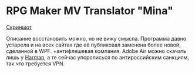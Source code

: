 # RPG Maker MV Translator "Mina"

[Скриншот](https://pair.casualmods.net/images/Безымянный-5.png)

Описание восстановить можно, но не вижу смысла. Программа давно устарела и на всех сайтах где её публиковал заменена более новой, сделанной в WPF.
+антифлешевая компания. Adobe Air можно скачать лишь у [Harman](https://airsdk.harman.com/download), а те сейчас упоролисься по антироссийским санкциям, так что требуется VPN.
